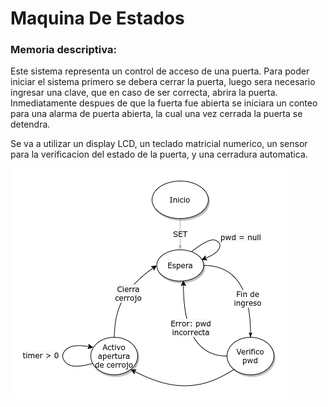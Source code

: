 # Maquina De Estados

### Memoria descriptiva:

Este sistema representa un control de acceso de una puerta. Para poder iniciar el sistema primero se debera cerrar la puerta, luego sera necesario ingresar una clave, que en caso de ser correcta, abrira la puerta. Inmediatamente despues de que la fuerta fue abierta se iniciara un conteo para una alarma de puerta abierta, la cual una vez cerrada la puerta se detendra.

Se va a utilizar un display LCD, un teclado matricial numerico, un sensor para la verificacion del estado de la puerta, y una cerradura automatica.

![alt text](https://github.com/nahu846/MaquinaDeEstadosInfo2/blob/master/DiagramaDeEstados.png)
